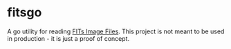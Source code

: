 # fitsgo

A go utility for reading [FITs Image Files](https://fits.gsfc.nasa.gov/standard40/fits_standard40aa-le.pdf). This project is not meant to be used in production - it is just a proof of concept.